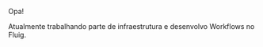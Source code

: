 Opa! 

Atualmente trabalhando parte de infraestrutura e desenvolvo Workflows no Fluig.

<div>
  <a href="https://github.com/DvnielVzevedo">
</div>




<!--
**DvnielVzevedo/DvnielVzevedo** is a ✨ _special_ ✨ repository because its `README.md` (this file) appears on your GitHub profile.

Here are some ideas to get you started:

- 🔭 I’m currently working on ...
- 🌱 I’m currently learning ...
- 👯 I’m looking to collaborate on ...
- 🤔 I’m looking for help with ...
- 💬 Ask me about ...
- 📫 How to reach me: ...
- 😄 Pronouns: ...
- ⚡ Fun fact: ...
-->
